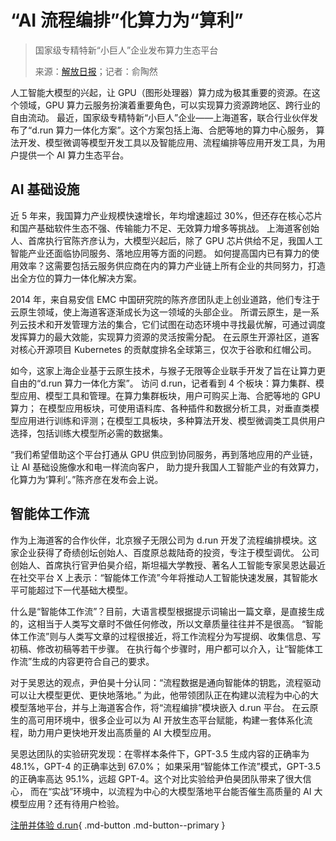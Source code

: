 # “AI 流程编排”化算力为“算利”

> 国家级专精特新“小巨人”企业发布算力生态平台
>
> 来源：[解放日报](https://www.shobserver.com/staticsg/res/html/journal/detail.html?date=2024-04-02&id=370048&page=07)；记者：俞陶然

人工智能大模型的兴起，让 GPU（图形处理器）算力成为极其重要的资源。在这个领域，GPU 算力云服务扮演着重要角色，可以实现算力资源跨地区、跨行业的自由流动。
最近，国家级专精特新“小巨人”企业——上海道客，联合行业伙伴发布了“d.run 算力一体化方案”。这个方案包括上海、合肥等地的算力中心服务，
算法开发、模型微调等模型开发工具以及智能应用、流程编排等应用开发工具，为用户提供一个 AI 算力生态平台。

## AI 基础设施

近 5 年来，我国算力产业规模快速增长，年均增速超过 30%，但还存在核心芯片和国产基础软件生态不强、传输能力不足、无效算力增多等挑战。
上海道客创始人、首席执行官陈齐彦认为，大模型兴起后，除了 GPU 芯片供给不足，我国人工智能产业还面临协同服务、落地应用等方面的问题。
如何提高国内已有算力的使用效率？这需要包括云服务供应商在内的算力产业链上所有企业的共同努力，打造出全方位的算力一体化解决方案。

2014 年，来自易安信 EMC 中国研究院的陈齐彦团队走上创业道路，他们专注于云原生领域，使上海道客逐渐成长为这一领域的头部企业。
所谓云原生，是一系列云技术和开发管理方法的集合，它们试图在动态环境中寻找最优解，可通过调度发挥算力的最大效能，实现算力资源的灵活按需分配。
在云原生开源社区，道客对核心开源项目 Kubernetes 的贡献度排名全球第三，仅次于谷歌和红帽公司。

如今，这家上海企业基于云原生技术，与猴子无限等企业联手开发了旨在让算力更自由的“d.run 算力一体化方案”。
访问 d.run，记者看到 4 个板块：算力集群、模型应用、模型工具和管理。在算力集群板块，用户可购买上海、合肥等地的 GPU 算力；
在模型应用板块，可使用语料库、各种插件和数据分析工具，对垂直类模型应用进行训练和评测；在模型工具板块，多种算法开发、模型微调类工具供用户选择，包括训练大模型所必需的数据集。

“我们希望借助这个平台打通从 GPU 供应到协同服务，再到落地应用的产业链，让 AI 基础设施像水和电一样流向客户，
助力提升我国人工智能产业的有效算力，化算力为‘算利’。”陈齐彦在发布会上说。

## 智能体工作流

作为上海道客的合作伙伴，北京猴子无限公司为 d.run 开发了流程编排模块。这家企业获得了奇绩创坛创始人、百度原总裁陆奇的投资，专注于模型调优。
公司创始人、首席执行官尹伯昊介绍，斯坦福大学教授、著名人工智能专家吴恩达最近在社交平台 X 上表示：“智能体工作流”今年将推动人工智能快速发展，其智能水平可能超过下一代基础大模型。

什么是“智能体工作流”？目前，大语言模型根据提示词输出一篇文章，是直接生成的，这相当于人类写文章时不做任何修改，所以文章质量往往并不是很高。
“智能体工作流”则与人类写文章的过程很接近，将工作流程分为写提纲、收集信息、写初稿、修改初稿等若干步骤。
在执行每个步骤时，用户都可以介入，让“智能体工作流”生成的内容更符合自己的要求。

对于吴恩达的观点，尹伯昊十分认同：“流程数据是通向智能体的钥匙，流程驱动可以让大模型更优、更快地落地。”
为此，他带领团队正在构建以流程为中心的大模型落地平台，并与上海道客合作，将“流程编排”模块嵌入 d.run 平台。
在云原生的高可用环境中，很多企业可以为 AI 开放生态平台赋能，构建一套体系化流程，助力用户更快地开发出高质量的 AI 大模型应用。

吴恩达团队的实验研究发现：在零样本条件下，GPT-3.5 生成内容的正确率为 48.1%，GPT-4 的正确率达到 67.0%；
如果采用“智能体工作流”模式，GPT-3.5 的正确率高达 95.1%，远超 GPT-4。这个对比实验给尹伯昊团队带来了很大信心，
而在“实战”环境中，以流程为中心的大模型落地平台能否催生高质量的 AI 大模型应用？还有待用户检验。

[注册并体验 d.run](https://console.d.run/){ .md-button .md-button--primary }
